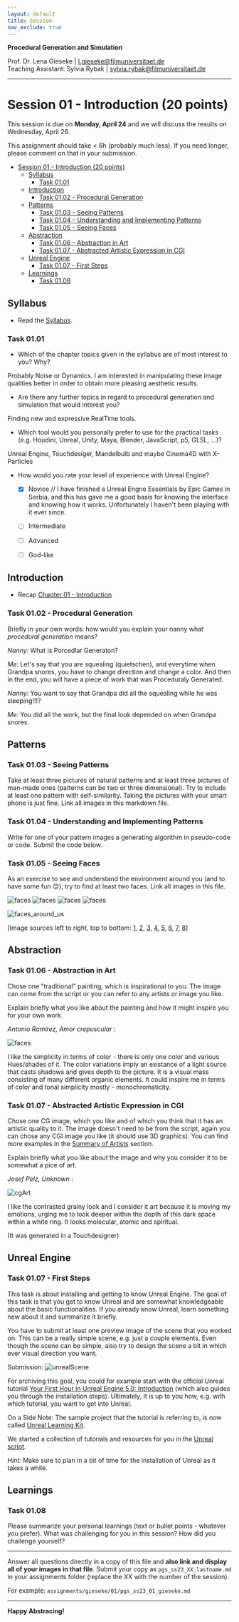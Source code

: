 ```yaml
---
layout: default
title: Session
nav_exclude: true
---
```


**Procedural Generation and Simulation**  


Prof. Dr. Lena Gieseke \| l.gieseke@filmuniversitaet.de  
Teaching Assistant: Sylvia Rybak \| sylvia.rybak@filmuniversitaet.de

---
# Session 01 - Introduction (20 points)

This session is due on **Monday, April 24** and we will discuss the results on Wednesday, April 26.  

This assignment should take < 6h (probably much less). If you need longer, please comment on that in your submission.

- [Session 01 - Introduction (20 points)](#session-01---introduction-20-points)
  - [Syllabus](#syllabus)
    - [Task 01.01](#task-0101)
  - [Introduction](#introduction)
    - [Task 01.02 - Procedural Generation](#task-0102---procedural-generation)
  - [Patterns](#patterns)
    - [Task 01.03 - Seeing Patterns](#task-0103---seeing-patterns)
    - [Task 01.04 - Understanding and Implementing Patterns](#task-0104---understanding-and-implementing-patterns)
    - [Task 01.05 - Seeing Faces](#task-0105---seeing-faces)
  - [Abstraction](#abstraction)
    - [Task 01.06 - Abstraction in Art](#task-0106---abstraction-in-art)
    - [Task 01.07 - Abstracted Artistic Expression in CGI](#task-0107---abstracted-artistic-expression-in-cgi)
  - [Unreal Engine](#unreal-engine)
    - [Task 01.07 - First Steps](#task-0107---first-steps)
  - [Learnings](#learnings)
    - [Task 01.08](#task-0108)


## Syllabus

* Read the [Syllabus](../../index.md). 

### Task 01.01

* Which of the chapter topics given in the syllabus are of most interest to you? Why?

Probably Noise or Dynamics. I am interested in manipulating these image qualities better in order to obtain more pleasing aesthetic results.

* Are there any further topics in regard to procedural generation and simulation that would interest you?

Finding new and expressive RealTime tools.

* Which tool would you personally prefer to use for the practical tasks (e.g. Houdini, Unreal, Unity, Maya, Blender, JavaScript, p5, GLSL, ...)?

Unreal Engine, Touchdesiger, Mandelbulb and maybe Cinema4D with X-Particles

* How would you rate your level of experience with Unreal Engine?
    * [x] Novice // I have finished a Unreal Engne Essentials by Epic Games in Serbia, and this has gave me a good basis for knowing the interface and knowing how it works. Unfortunately I haven't been playing with it ever since.

    * [ ] Intermediate
    * [ ] Advanced
    * [ ] God-like

## Introduction

* Recap [Chapter 01 - Introduction](../../02_scripts/pgs_ss22_01_intro_script.md)

###  Task 01.02 - Procedural Generation

Briefly in your own words: how would you explain your nanny what *procedural generation* means? 

*Nanny:* What is Porcedlar Generaton?

*Me:* Let's say that you are squealing (quietschen), and everytime when Grandpa snores, you have to change direction and change a color. And then in the end, you will have a piece of work that was Proceduraly Generated.

*Nanny:* You want to say that Grandpa did all the squealing while he was sleeping!!!?

 *Me:* You did all the work, but the final look depended on when Grandpa snores.



## Patterns

### Task 01.03 - Seeing Patterns

Take at least three pictures of natural patterns and at least three pictures of man-made ones (patterns can be two or three dimensional). Try to include at least one pattern with self-similarity. Taking the pictures with your smart phone is just fine. Link all images in this markdown file.



### Task 01.04 - Understanding and Implementing Patterns

Write for one of your pattern images a generating algorithm in pseudo-code or code. Submit the code below.

### Task 01.05 - Seeing Faces

As an exercise to see and understand the environment around you (and to have some fun 😊), try to find at least two faces. Link all images in this file.

![faces](img/face_01.jpg)
![faces](img/face_02.jpg)
![faces](img/face_03.jpg)
![faces](img/face_04.jpg)

![faces_around_us](img/faces.png)

[Image sources left to right, top to bottom: [1](https://www.google.com/imgres?imgurl=https%3A%2F%2Fpbs.twimg.com%2Fprofile_images%2F378800000719377900%2F45f6f5459fe0d5678de052e8741700d0_400x400.jpeg&imgrefurl=https%3A%2F%2Ftwitter.com%2Ffacespics&docid=JoT1wUHfRfTWbM&tbnid=x30M4EKn_ft1wM%3A&vet=10ahUKEwisyqXc27_hAhXGJlAKHXNpArEQMwg_KAAwAA..i&w=400&h=400&bih=915&biw=1680&q=faces%20in%20things&ved=0ahUKEwisyqXc27_hAhXGJlAKHXNpArEQMwg_KAAwAA&iact=mrc&uact=8#h=400&imgdii=PorYURvb5HYYdM:&vet=10ahUKEwisyqXc27_hAhXGJlAKHXNpArEQMwg_KAAwAA..i&w=400), [2](https://www.themarysue.com/things-that-look-like-faces-pareidolia/), [3](https://www.themarysue.com/things-that-look-like-faces-pareidolia/), [4](http://www.abovetopsecret.com/forum/thread1159632/pg1), [5](https://lockerdome.com/buzzfeed.com/6814745186674964), [6](https://twitter.com/FacesPics/status/1086717380837953536), [7](https://laughingsquid.com/faces-in-things-funny-photos-of-objects-that-appear-to-have-faces/), [8](https://twitter.com/facespixx)]


## Abstraction

### Task 01.06 - Abstraction in Art

Chose one "traditional" painting, which is inspirational to you. The image can come from the script or you can refer to any artists or image you like.  

Explain briefly what you like about the painting and how it might inspire you for your own work.

*Antonio Ramírez, Amor crepuscular* :

![faces](img/traditional_painting_03.jpg)

I like the simplicity in terms of color - there is only one color and various Hues/shades of it. The color variations imply an existance of a light source that casts shadows and gives depth to the picture. It is a visual mass consisting of many different organic elements. It could inspire me in terms of color and tonal simplicity mostly - monochromaticity.

### Task 01.07 - Abstracted Artistic Expression in CGI

Chose one CG image, which you like and of which you think that it has an artistic quality to it. The image doesn't need to be from the script, again you can chose any CGI image you like (it should use 3D graphics). You can find more examples in the [Summary of Artists](../../02_scripts/pgs_ss23_01_intro_script.md#summary-of-artists) section.  

Explain briefly what you like about the image and why you consider it to be somewhat a pice of art. 

*Josef Pelz, Unknown* :

![cgArt](img/01/../cgArt.png)

I like the contrasted grainy look and I consider it art because it is moving my emotions, urging me to look deeper within the depth of this dark space within a white ring. It looks molecular, atomic and spiritual.

(It was generated in a Touchdesigner)



## Unreal Engine

### Task 01.07 - First Steps

This task is about installing and getting to know Unreal Engine. The goal of this task is that you get to know Unreal and are somewhat knowledgeable about the basic functionalities. If you already know Unreal, learn something new about it and summarize it briefly.
  
You have to submit at least one preview image of the scene that you worked on. This can be a really simple scene, e.g. just a couple elements. Even though the scene can be simple, also try to design the scene a bit in which ever visual direction you want.

Submission:
![unrealScene](img/01/../unreal_01.png)
  

  <!-- Note for next year: this is not the best starter tutorial -->

For archiving this goal, you could for example start with the official Unreal tutorial [Your First Hour in Unreal Engine 5.0: Introduction](https://dev.epicgames.com/community/learning/courses/ZpX/your-first-hour-in-unreal-engine-5-0/E7L/your-first-hour-in-unreal-engine-5-0-introduction) (which also guides you through the installation steps). Ultimately, it is up to you how, e.g. with which tutorial, you want to get into Unreal. 

On a Side Note: The sample project that the tutorial is referring to, is now called [Unreal Learning Kit](https://www.unrealengine.com/marketplace/en-US/product/unreal-learning-kit?sessionInvalidated=true).

We started a collection of tutorials and resources for you in the [Unreal script](../../02_scripts/pgs_ss23_02_unreal_script.md).

*Hint:* Make sure to plan in a bit of time for the installation of Unreal as it takes a while.

## Learnings

### Task 01.08

Please summarize your personal learnings (text or bullet points - whatever you prefer). What was challenging for you in this session? How did you challenge yourself?



---
  
Answer all questions directly in a copy of this file and **also link and display all of your images in that file**. Submit your copy as `pgs_ss23_XX_lastname.md` in your assignments folder (replace the XX with the number of the session). 
  
For example: `assignments/gieseke/01/pgs_ss23_01_gieseke.md`


---

**Happy Abstracing!**

